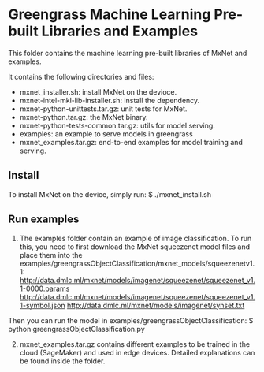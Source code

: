 Greengrass Machine Learning Pre-built Libraries and Examples
================
This folder contains the machine learning pre-built libraries of MxNet and
examples. 

It contains the following directories and files:

* mxnet_installer.sh: install MxNet on the devioce.
* mxnet-intel-mkl-lib-installer.sh: install the dependency.
* mxnet-python-unittests.tar.gz: unit tests for MxNet.
* mxnet-python.tar.gz: the MxNet binary.
* mxnet-python-tests-common.tar.gz: utils for model serving.
* examples: an example to serve models in greengrass
* mxnet_examples.tar.gz: end-to-end examples for model training and serving.

## Install

To install MxNet on the device, simply run:
  $ ./mxnet_install.sh

## Run examples

1. The examples folder contain an example of image classification. To run this,
you need to first download the MxNet squeezenet model files and place them into
the examples/greengrassObjectClassification/mxnet_models/squeezenetv1.1:
  http://data.dmlc.ml/mxnet/models/imagenet/squeezenet/squeezenet_v1.1-0000.params
  http://data.dmlc.ml/mxnet/models/imagenet/squeezenet/squeezenet_v1.1-symbol.json
  http://data.dmlc.ml/mxnet/models/imagenet/synset.txt

  Then you can run the model in examples/greengrassObjectClassification:
  $ python greengrassObjectClassification.py

2. mxnet_examples.tar.gz contains different examples to be trained in the cloud
(SageMaker) and used in edge devices. Detailed explanations can be found inside
the folder.

